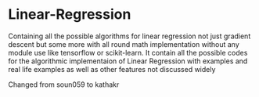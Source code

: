 # Linear-Regression
Containing all the possible algorithms for linear regression not just gradient descent but some more with all round math implementation without any module use like tensorflow or scikit-learn.
It contain all the possible codes for the algorithmic implementaion of Linear Regression with examples and real life examples as well as other features not discussed widely



Changed from soun059 to kathakr
